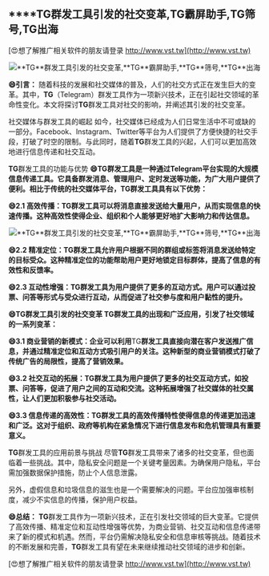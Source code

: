 ## ****TG**群发工具引发的社交变革,**TG**霸屏助手,**TG**筛号,**TG**出海**

[😍想了解推广相关软件的朋友请登录 http://www.vst.tw](http://www.vst.tw)

 <center><img src="https://vst.tw/MP4/tuiguang/png/0.png" alt="**TG**群发工具引发的社交变革,**TG**霸屏助手,**TG**筛号,**TG**出海"></center>

**😄引言：**
随着科技的发展和社交媒体的普及，人们的社交方式正在发生巨大的变革。其中，**TG**（Telegram）群发工具作为一项新兴技术，正在引起社交领域的革命性变化。本文将探讨**TG**群发工具对社交的影响，并阐述其引发的社交变革。

社交媒体与群发工具的崛起
如今，社交媒体已经成为人们日常生活中不可或缺的一部分。Facebook、Instagram、Twitter等平台为人们提供了方便快捷的社交手段，打破了时空的限制。与此同时，随着**TG**群发工具的兴起，人们可以更加高效地进行信息传递和社交互动。

**TG**群发工具的功能与优势
**😄**TG**群发工具是一种通过Telegram平台实现的大规模信息传递工具。它具备群发消息、管理用户、定时发送等功能，为广大用户提供了便利。相比于传统的社交媒体平台，**TG**群发工具具有以下优势：**

**😄2.1 高效传播：**TG**群发工具可以将消息直接发送给大量用户，从而实现信息的快速传播。这种高效性使得企业、组织和个人能够更好地扩大影响力和传达信息。**

 <center><img src="https://vst.tw/MP4/tuiguang/png/4.png" alt="**TG**群发工具引发的社交变革,**TG**霸屏助手,**TG**筛号,**TG**出海"></center>

**😄2.2 精准定位：**TG**群发工具允许用户根据不同的群组或标签将消息发送给特定的目标受众。这种精准定位的功能帮助用户更好地锁定目标群体，提高了信息的有效性和反馈率。**

**😄2.3 互动性增强：**TG**群发工具为用户提供了更多的互动方式。用户可以通过投票、问答等形式与受众进行互动，从而促进了社交参与度和用户黏性的提升。**

**😄**TG**群发工具引发的社交变革 **TG**群发工具的出现和广泛应用，引发了社交领域的一系列变革：**

**😄3.1 商业营销的新模式：企业可以利用**TG**群发工具直接向潜在客户发送推广信息，并通过精准定位和互动方式吸引用户的关注。这种新型的商业营销模式打破了传统广告的局限性，提高了营销效果。**

**😄3.2 社交互动的拓展：**TG**群发工具为用户提供了更多的社交互动方式，如投票、问答等，促进了用户之间的互动和交流。这种拓展增强了社交媒体的社交属性，让人们更加积极参与社交活动。**

**😄3.3 信息传递的高效性：**TG**群发工具的高效传播特性使得信息的传递更加迅速和广泛。这对于组织、政府等机构在紧急情况下进行信息发布和危机管理具有重要意义。**

**TG**群发工具的应用前景与挑战 尽管**TG**群发工具带来了诸多的社交变革，但也面临着一些挑战。其中，隐私安全问题是一个关键考量因素。为确保用户隐私，平台需加强数据保护措施，防止个人信息泄露。

另外，虚假信息和垃圾信息的滋生也是一个需要解决的问题。平台应加强审核制度，减少不实信息的传播，保护用户权益。

**😄总结：**
**TG**群发工具作为一项新兴技术，正在引发社交领域的巨大变革。它提供了高效传播、精准定位和互动性增强等优势，为商业营销、社交互动和信息传递带来了新的模式和机遇。然而，平台仍需解决隐私安全和信息审核等挑战。随着技术的不断发展和完善，**TG**群发工具有望在未来继续推动社交领域的进步和创新。

[😍想了解推广相关软件的朋友请登录 http://www.vst.tw](http://www.vst.tw)



